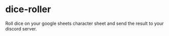 # dice-roller
Roll dice on your google sheets character sheet and send the result to your discord server.
